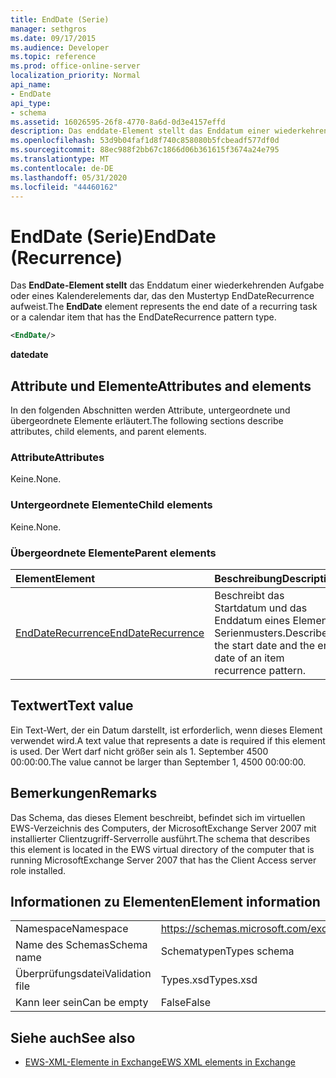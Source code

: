 ```yaml
---
title: EndDate (Serie)
manager: sethgros
ms.date: 09/17/2015
ms.audience: Developer
ms.topic: reference
ms.prod: office-online-server
localization_priority: Normal
api_name:
- EndDate
api_type:
- schema
ms.assetid: 16026595-26f8-4770-8a6d-0d3e4157effd
description: Das enddate-Element stellt das Enddatum einer wiederkehrenden Aufgabe oder eines Kalenderelements dar, das den Mustertyp EndDateRecurrence aufweist.
ms.openlocfilehash: 53d9b04faf1d8f740c858080b5fcbeadf577df0d
ms.sourcegitcommit: 88ec988f2bb67c1866d06b361615f3674a24e795
ms.translationtype: MT
ms.contentlocale: de-DE
ms.lasthandoff: 05/31/2020
ms.locfileid: "44460162"
---
```

# <a name="enddate-recurrence"></a><span data-ttu-id="4b5db-103">EndDate (Serie)</span><span class="sxs-lookup"><span data-stu-id="4b5db-103">EndDate (Recurrence)</span></span>

<span data-ttu-id="4b5db-104">Das **EndDate-Element stellt** das Enddatum einer wiederkehrenden Aufgabe oder eines Kalenderelements dar, das den Mustertyp EndDateRecurrence aufweist.</span><span class="sxs-lookup"><span data-stu-id="4b5db-104">The **EndDate** element represents the end date of a recurring task or a calendar item that has the EndDateRecurrence pattern type.</span></span> 
  
```xml
<EndDate/>
```

 <span data-ttu-id="4b5db-105">**date**</span><span class="sxs-lookup"><span data-stu-id="4b5db-105">**date**</span></span>
## <a name="attributes-and-elements"></a><span data-ttu-id="4b5db-106">Attribute und Elemente</span><span class="sxs-lookup"><span data-stu-id="4b5db-106">Attributes and elements</span></span>

<span data-ttu-id="4b5db-107">In den folgenden Abschnitten werden Attribute, untergeordnete und übergeordnete Elemente erläutert.</span><span class="sxs-lookup"><span data-stu-id="4b5db-107">The following sections describe attributes, child elements, and parent elements.</span></span>
  
### <a name="attributes"></a><span data-ttu-id="4b5db-108">Attribute</span><span class="sxs-lookup"><span data-stu-id="4b5db-108">Attributes</span></span>

<span data-ttu-id="4b5db-109">Keine.</span><span class="sxs-lookup"><span data-stu-id="4b5db-109">None.</span></span>
  
### <a name="child-elements"></a><span data-ttu-id="4b5db-110">Untergeordnete Elemente</span><span class="sxs-lookup"><span data-stu-id="4b5db-110">Child elements</span></span>

<span data-ttu-id="4b5db-111">Keine.</span><span class="sxs-lookup"><span data-stu-id="4b5db-111">None.</span></span>
  
### <a name="parent-elements"></a><span data-ttu-id="4b5db-112">Übergeordnete Elemente</span><span class="sxs-lookup"><span data-stu-id="4b5db-112">Parent elements</span></span>

|<span data-ttu-id="4b5db-113">**Element**</span><span class="sxs-lookup"><span data-stu-id="4b5db-113">**Element**</span></span>|<span data-ttu-id="4b5db-114">**Beschreibung**</span><span class="sxs-lookup"><span data-stu-id="4b5db-114">**Description**</span></span>|
|:-----|:-----|
|[<span data-ttu-id="4b5db-115">EndDateRecurrence</span><span class="sxs-lookup"><span data-stu-id="4b5db-115">EndDateRecurrence</span></span>](enddaterecurrence.md) <br/> |<span data-ttu-id="4b5db-116">Beschreibt das Startdatum und das Enddatum eines Element Serienmusters.</span><span class="sxs-lookup"><span data-stu-id="4b5db-116">Describes the start date and the end date of an item recurrence pattern.</span></span>  <br/> |
   
## <a name="text-value"></a><span data-ttu-id="4b5db-117">Textwert</span><span class="sxs-lookup"><span data-stu-id="4b5db-117">Text value</span></span>

<span data-ttu-id="4b5db-118">Ein Text-Wert, der ein Datum darstellt, ist erforderlich, wenn dieses Element verwendet wird.</span><span class="sxs-lookup"><span data-stu-id="4b5db-118">A text value that represents a date is required if this element is used.</span></span> <span data-ttu-id="4b5db-119">Der Wert darf nicht größer sein als 1. September 4500 00:00:00.</span><span class="sxs-lookup"><span data-stu-id="4b5db-119">The value cannot be larger than September 1, 4500 00:00:00.</span></span>
  
## <a name="remarks"></a><span data-ttu-id="4b5db-120">Bemerkungen</span><span class="sxs-lookup"><span data-stu-id="4b5db-120">Remarks</span></span>

<span data-ttu-id="4b5db-121">Das Schema, das dieses Element beschreibt, befindet sich im virtuellen EWS-Verzeichnis des Computers, der MicrosoftExchange Server 2007 mit installierter Clientzugriff-Serverrolle ausführt.</span><span class="sxs-lookup"><span data-stu-id="4b5db-121">The schema that describes this element is located in the EWS virtual directory of the computer that is running MicrosoftExchange Server 2007 that has the Client Access server role installed.</span></span>
  
## <a name="element-information"></a><span data-ttu-id="4b5db-122">Informationen zu Elementen</span><span class="sxs-lookup"><span data-stu-id="4b5db-122">Element information</span></span>

|||
|:-----|:-----|
|<span data-ttu-id="4b5db-123">Namespace</span><span class="sxs-lookup"><span data-stu-id="4b5db-123">Namespace</span></span>  <br/> |https://schemas.microsoft.com/exchange/services/2006/types  <br/> |
|<span data-ttu-id="4b5db-124">Name des Schemas</span><span class="sxs-lookup"><span data-stu-id="4b5db-124">Schema name</span></span>  <br/> |<span data-ttu-id="4b5db-125">Schematypen</span><span class="sxs-lookup"><span data-stu-id="4b5db-125">Types schema</span></span>  <br/> |
|<span data-ttu-id="4b5db-126">Überprüfungsdatei</span><span class="sxs-lookup"><span data-stu-id="4b5db-126">Validation file</span></span>  <br/> |<span data-ttu-id="4b5db-127">Types.xsd</span><span class="sxs-lookup"><span data-stu-id="4b5db-127">Types.xsd</span></span>  <br/> |
|<span data-ttu-id="4b5db-128">Kann leer sein</span><span class="sxs-lookup"><span data-stu-id="4b5db-128">Can be empty</span></span>  <br/> |<span data-ttu-id="4b5db-129">False</span><span class="sxs-lookup"><span data-stu-id="4b5db-129">False</span></span>  <br/> |
   
## <a name="see-also"></a><span data-ttu-id="4b5db-130">Siehe auch</span><span class="sxs-lookup"><span data-stu-id="4b5db-130">See also</span></span>



- [<span data-ttu-id="4b5db-131">EWS-XML-Elemente in Exchange</span><span class="sxs-lookup"><span data-stu-id="4b5db-131">EWS XML elements in Exchange</span></span>](ews-xml-elements-in-exchange.md)

